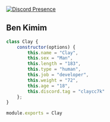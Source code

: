 [![Discord Presence](https://lanyard.cnrad.dev/api/1208078966456586270)](https://discord.com/users/1208078966456586270)

<h2>Ben Kimim</h2>

```js
class Clay {
    constructor(options) {
        this.name = "Clay",
        this.sex = "Man",
        this.length = "183",
        this.type = "human",
        this.job = "developer",
        this.weight = "72",
        this.age = "18",
        this.discord.tag = "claycc7k"
    };
}

module.exports = Clay
```
